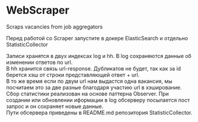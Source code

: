 # WebScraper
Scraps vacancies from job aggregators

Перед работой со Scraper запустите в докере ElasticSearch и отдельно StatisticCollector

Записи хранятся в двух индексах log и hh. В log сохраняются данные об изменении ответов по url.\
В hh хранится связь url-response. Дубликатов не будет, так как за id берется хэш от строки представляющей ответ + url.\
В то же время если по двум url нам выдастся одна вакансия, мы посчитаем это за две разные благодаря участию url в хэширование.\
Сбор статистики реализован на основе паттерна Observer. При создании или обновлении иформации в log обсерверу посылается пост запрос
и он сохраняет новые данные.\
Пути обсервера приведены в README.md репозитория StatisticCollector.